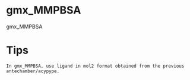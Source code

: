 # gmx_MMPBSA
gmx_MMPBSA
# Tips
    In gmx_MMPBSA, use ligand in mol2 format obtained from the previous antechamber/acypype.
